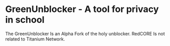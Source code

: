 # GreenUnblocker - A tool for privacy in school
The GreenUnblocker Is an Alpha Fork of the holy unblocker. RedCORE Is not related to Titanium Network.
